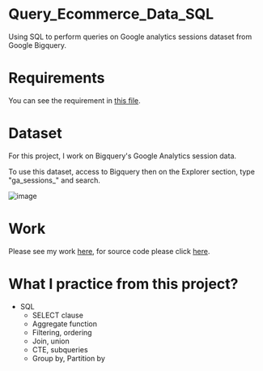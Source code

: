 # Query_Ecommerce_Data_SQL
Using SQL to perform queries on Google analytics sessions dataset from Google Bigquery.

# Requirements
You can see the requirement in <a href="https://github.com/DinhCongHoang/Query_Ecommerce_Data_SQL/blob/main/Ecommerce%20Project%20Instruction.xlsx">this file</a>.

# Dataset
<p>For this project, I work on Bigquery's Google Analytics session data.</p>
<p>To use this dataset, access to Bigquery then on the Explorer section, type "ga_sessions_" and search.</p>

![image](https://github.com/DinhCongHoang/Query_Ecommerce_Data_SQL/assets/45199893/a7da1345-3eb2-48a2-b85b-17296217d3e0)


# Work
Please see my work <a href="">here</a>, for source code please click <a href="https://console.cloud.google.com/bigquery?sq=941132660462:0c134b7701b64b369eee32ea8690d428">here</a>.

# What I practice from this project?
- SQL
  - SELECT clause
  - Aggregate function
  - Filtering, ordering
  - Join, union
  - CTE, subqueries
  - Group by, Partition by
